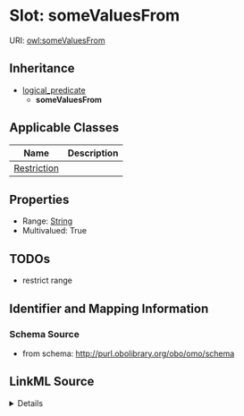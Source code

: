 # Slot: someValuesFrom

URI: [owl:someValuesFrom](http://www.w3.org/2002/07/owl#someValuesFrom)




## Inheritance

* [logical_predicate](logical_predicate.md)
    * **someValuesFrom**





## Applicable Classes

| Name | Description |
| --- | --- |
[Restriction](Restriction.md) | 






## Properties

* Range: [String](String.md)
* Multivalued: True








## TODOs

* restrict range

## Identifier and Mapping Information







### Schema Source


* from schema: http://purl.obolibrary.org/obo/omo/schema




## LinkML Source

<details>
```yaml
name: someValuesFrom
todos:
- restrict range
from_schema: http://purl.obolibrary.org/obo/omo/schema
rank: 1000
is_a: logical_predicate
slot_uri: owl:someValuesFrom
multivalued: true
alias: someValuesFrom
domain_of:
- Restriction
range: string

```
</details>